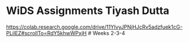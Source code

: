 # WiDS Assignments Tiyash Dutta
https://colab.research.google.com/drive/11YIvyJPNjHJcRv5adzfuek1cG-PLilEZ#scrollTo=RdY5khwWPxjH # Weeks 2-3-4
